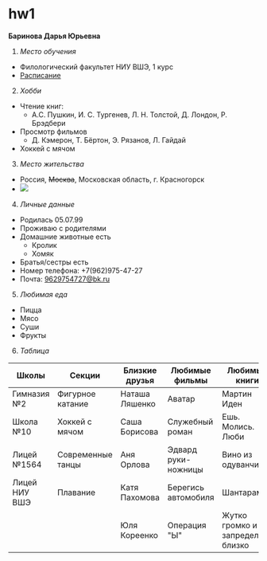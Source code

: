 # hw1
**Баринова Дарья Юрьевна**
1.  *Место обучения*
  - Филологический факультет НИУ ВШЭ, 1 курс
  - [Расписание](https://www.hse.ru/ba/philology/timetable?fromdate=2018.01.22&todate=2018.01.27&groupoid=7213&receiverType=3&timetable-courses=1&timetable-groups=7213)
2. *Хобби*
  - Чтение книг:
    + А.С. Пушкин, И. С. Тургенев, Л. Н. Толстой, Д. Лондон, Р. Брэдбери
  - Просмотр фильмов
    + Д. Кэмерон, Т. Бёртон, Э. Рязанов, Л. Гайдай
  - Хоккей с мячом
3. *Место жительства*
  - Россия, ~~Москва~~, Московская область, г. Красногорск
  - ![](http://stekloton-center.ru/img/gallery/11/1.jpg)
4. *Личные данные*
  - Родилась 05.07.99
  - Проживаю с родителями
  - Домашние животные есть
    + Кролик
    + Хомяк
  - Братья/сестры есть
  - Номер телефона: +7(962)975-47-27
  - Почта: <9629754727@bk.ru>
5. *Любимая еда*
  - Пицца
  - Мясо
  - Суши
  - Фрукты
  6. *Таблица*
 
| Школы         |  Секции            | Близкие друзья   | Любимые фильмы      | Любимые книги                     |
|---------------|--------------------|------------------|---------------------|-----------------------------------|
| Гимназия №2   |  Фигурное катание  | Наташа Ляшенко   | Аватар              | Мартин Иден                       |
| Школа №10     |  Хоккей с мячом    | Саша Борисова    | Служебный роман     | Ешь. Молись. Люби                 |
| Лицей №1564   |  Современные танцы | Аня Орлова       | Эдвард руки-ножницы | Вино из одуванчиков               |
| Лицей НИУ ВШЭ |  Плавание          | Катя Пахомова    | Берегись автомобиля | Шантарам                          |
|               |                    | Юля Кореенко     | Операция "Ы"        | Жутко громко и запредельно близко |

